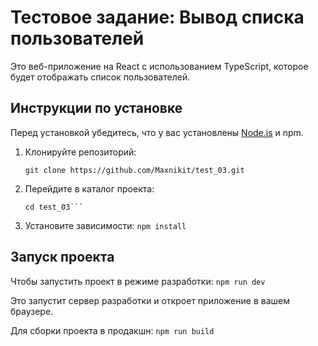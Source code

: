 # Тестовое задание: Вывод списка пользователей

Это веб-приложение на React с использованием TypeScript, которое будет отображать список пользователей.

## Инструкции по установке

Перед установкой убедитесь, что у вас установлены [Node.js](https://nodejs.org/) и npm.

1. Клонируйте репозиторий:
   ```
   git clone https://github.com/Maxnikit/test_03.git
   ```
3. Перейдите в каталог проекта:
   ```
   cd test_03```
5. Установите зависимости:
   `npm install`

## Запуск проекта

Чтобы запустить проект в режиме разработки:
`npm run dev`

Это запустит сервер разработки и откроет приложение в вашем браузере.

Для сборки проекта в продакшн:
`npm run build`
